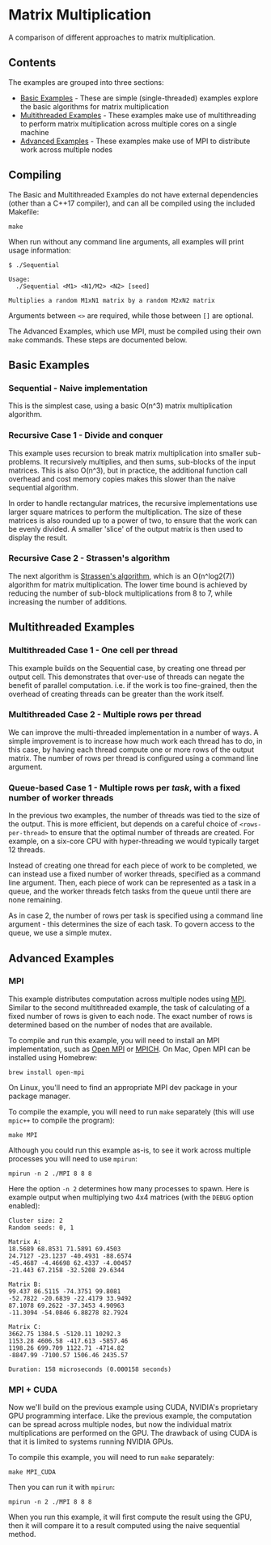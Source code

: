 # Matrix Multiplication

A comparison of different approaches to matrix multiplication.

## Contents

The examples are grouped into three sections:

* [Basic Examples](#basic-examples) - These are simple (single-threaded) examples explore the basic algorithms for matrix multiplication
* [Multithreaded Examples](#multithreaded-examples) - These examples make use of multithreading to perform matrix multiplication across multiple cores on a single machine
* [Advanced Examples](#advanced-examples) - These examples make use of MPI to distribute work across multiple nodes

## Compiling

The Basic and Multithreaded Examples do not have external dependencies (other than a C++17 compiler), and can all be compiled using the included Makefile:

    make

When run without any command line arguments, all examples will print usage information:

    $ ./Sequential

    Usage:
      ./Sequential <M1> <N1/M2> <N2> [seed]

    Multiplies a random M1xN1 matrix by a random M2xN2 matrix

Arguments between `<>` are required, while those between `[]` are optional.

The Advanced Examples, which use MPI, must be compiled using their own `make` commands. These steps are documented below.

## Basic Examples

### Sequential - Naive implementation

This is the simplest case, using a basic O(n^3) matrix multiplication algorithm.

### Recursive Case 1 - Divide and conquer

This example uses recursion to break matrix multiplication into smaller sub-problems. It recursively multiplies, and then sums, sub-blocks of the input matrices. This is also O(n^3), but in practice, the additional function call overhead and cost memory copies makes this slower than the naive sequential algorithm.

In order to handle rectangular matrices, the recursive implementations use larger square matrices to perform the multiplication. The size of these matrices is also rounded up to a power of two, to ensure that the work can be evenly divided. A smaller 'slice' of the output matrix is then used to display the result.

### Recursive Case 2 - Strassen's algorithm

The next algorithm is [Strassen's algorithm](https://en.wikipedia.org/wiki/Strassen_algorithm), which is an O(n^log2(7)) algorithm for matrix multiplication. The lower time bound is achieved by reducing the number of sub-block multiplications from 8 to 7, while increasing the number of additions.

## Multithreaded Examples

### Multithreaded Case 1 - One cell per thread

This example builds on the Sequential case, by creating one thread per output cell. This demonstrates that over-use of threads can negate the benefit of parallel computation. i.e. if the work is too fine-grained, then the overhead of creating threads can be greater than the work itself.

### Multithreaded Case 2 - Multiple rows per thread

We can improve the multi-threaded implementation in a number of ways. A simple improvement is to increase how much work each thread has to do, in this case, by having each thread compute one or more rows of the output matrix. The number of rows per thread is configured using a command line argument.

### Queue-based Case 1 - Multiple rows per _task_, with a fixed number of worker threads

In the previous two examples, the number of threads was tied to the size of the output. This is more efficient, but depends on a careful choice of `<rows-per-thread>` to ensure that the optimal number of threads are created. For example, on a six-core CPU with hyper-threading we would typically target 12 threads.

Instead of creating one thread for each piece of work to be completed, we can instead use a fixed number of worker threads, specified as a command line argument. Then, each piece of work can be represented as a task in a queue, and the worker threads fetch tasks from the queue until there are none remaining.

As in case 2, the number of rows per task is specified using a command line argument - this determines the size of each task. To govern access to the queue, we use a simple mutex.

## Advanced Examples

### MPI

This example distributes computation across multiple nodes using [MPI](https://en.wikipedia.org/wiki/Message_Passing_Interface). Similar to the second multithreaded example, the task of calculating of a fixed number of rows is given to each node. The exact number of rows is determined based on the number of nodes that are available.

To compile and run this example, you will need to install an MPI implementation, such as [Open MPI](https://www.open-mpi.org/) or [MPICH](https://www.mpich.org/). On Mac, Open MPI can be installed using Homebrew:

    brew install open-mpi

On Linux, you'll need to find an appropriate MPI dev package in your package manager.

To compile the example, you will need to run `make` separately (this will use `mpic++` to compile the program):

    make MPI

Although you could run this example as-is, to see it work across multiple processes you will need to use `mpirun`:

    mpirun -n 2 ./MPI 8 8 8

Here the option `-n 2` determines how many processes to spawn. Here is example output when multiplying two 4x4 matrices (with the `DEBUG` option enabled):

    Cluster size: 2
    Random seeds: 0, 1

    Matrix A:
    18.5689 68.8531 71.5891 69.4503
    24.7127 -23.1237 -40.4931 -88.6574
    -45.4687 -4.46698 62.4337 -4.00457
    -21.443 67.2158 -32.5208 29.6344

    Matrix B:
    99.437 86.5115 -74.3751 99.8081
    -52.7822 -20.6839 -22.4179 33.9492
    87.1078 69.2622 -37.3453 4.90963
    -11.3094 -54.0846 6.88278 82.7924

    Matrix C:
    3662.75 1384.5 -5120.11 10292.3
    1153.28 4606.58 -417.613 -5857.46
    1198.26 699.709 1122.71 -4714.82
    -8847.99 -7100.57 1506.46 2435.57

    Duration: 158 microseconds (0.000158 seconds)

### MPI + CUDA

Now we'll build on the previous example using CUDA, NVIDIA's proprietary GPU programming interface. Like the previous example, the computation can be spread across multiple nodes, but now the individual matrix multiplications are performed on the GPU. The drawback of using CUDA is that it is limited to systems running NVIDIA GPUs.

To compile this example, you will need to run `make` separately:

    make MPI_CUDA

Then you can run it with `mpirun`:

    mpirun -n 2 ./MPI 8 8 8

When you run this example, it will first compute the result using the GPU, then it will compare it to a result computed using the naive sequential method.
